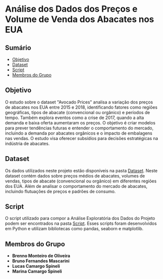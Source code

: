 # Análise dos Dados dos Preços e Volume de Venda dos Abacates nos EUA

## Sumário
- [Objetivo](#objetivo)
- [Dataset](#dataset)
- [Script](#script)
- [Membros do Grupo](#membros-do-grupo)

## Objetivo
O estudo sobre o dataset "Avocado Prices" analisa a variação dos preços de abacates nos EUA entre 2015 e 2018, identificando fatores como regiões geográficas, tipos de abacate (convencional ou orgânico) e períodos de tempo. Também explora eventos como a crise de 2017, quando a alta demanda e baixa oferta aumentaram os preços. O objetivo é criar modelos para prever tendências futuras e entender o comportamento do mercado, incluindo a demanda por abacates orgânicos e o impacto de embalagens nas vendas. O estudo visa oferecer subsídios para decisões estratégicas na indústria de abacates.

## Dataset
Os dados utilizados neste projeto estão disponíveis na pasta [Dataset](./Dataset). Neste dataset contém dados sobre preços médios de abacates, volumes de vendas, tipos de abacate (convencional ou orgânico) em diferentes regiões dos EUA. Além de analisar o comportamento do mercado de abacates, incluindo flutuações de preços e padrões de consumo.

## Script
O script utilizado para compor a Análise Exploratória dos Dados do Projeto podem ser encontrados na pasta [Script](./Script). Esses scripts foram desenvolvidos em Python e utilizam bibliotecas como pandas, seaborn e matplotlib.

## Membros do Grupo
- **Brenno Monteiro de Oliveira**
- **Bruno Fernandes Mascarini**
- **Lucas Camargo Spineli**
- **Marina Camargo Spineli**

